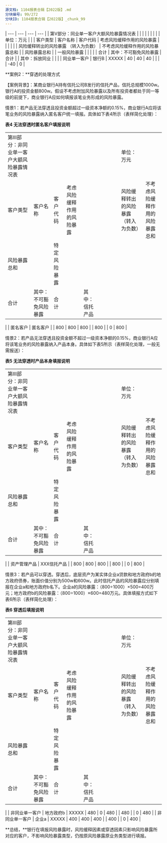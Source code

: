 ```yaml
---
源文档: 1104报表合辑【2022版】.md
分块编号: 99/272
分块ID: 1104报表合辑【2022版】_chunk_99
---
```


 | --- | --- | --- | --- |
| 第Ⅴ部分：同业单一客户大额风险暴露情况表 | | | | | |  | |  | 单位：万元 | |
| 客户类型 | 客户名称 | 客户代码 | 考虑风险缓释作用的风险暴露 | | | | | | 风险缓释转出的风险暴露  （转入为负数） | 不考虑风险缓释作用的风险暴露总和 |
| 风险暴露总和 | | 一般风险暴露 | | | |
| 合计 | 其中：不可豁免风险暴露 | 合计 | | 其中：拆放同业 | |
|
| 同业单一客户 | 银行B | XXXXX | 40 | 40 | 40 | |  | | -40 | 0 |

**案例2：**穿透的处理方式

【案例背景】：某商业银行A持有信托公司B发行的信托产品，信托总规模1000w。银行A的投资金额800w。假设不考虑附加风险暴露以及所有投资者都处于同一等级的前提下，商业银行A应如何填报该笔业务形成的风险暴露。

情景1：若产品无法穿透且投资金额超过一级资本净额的0.15%，商业银行A应将该笔业务的风险暴露纳入匿名客户统一填报。具体如下表4所示（表样简化处理）：

**表4 无法穿透时匿名客户填报说明**

|  |  |  |  |  |  |  |  |  |  |  |
| --- | --- | --- | --- | --- | --- | --- | --- | --- | --- | --- |
| 第III部分：非同业单一客户大额风险暴露情况表 | | | | | |  | |  | 单位：万元 | |
| 客户类型 | 客户名称 | 客户代码 | 考虑风险缓释作用的风险暴露 | | | | | | 风险缓释转出的风险暴露  （转入为负数） | 不考虑风险缓释作用的风险暴露总和 |
| 风险暴露总和 | | 特定风险暴露 | | | |
| 合计 | 其中：不可豁免风险暴露 | 合计 | | 其中：信托产品 | |
|
| 匿名客户 | 匿名客户 |  | 800 | 800 | 800 | | 800 | | 0 | 800 |

情景2：若产品无法穿透且投资金额不超过一级资本净额的0.15%，商业银行A应将该笔业务的风险暴露纳入产品本身。具体如下表5所示（表样简化处理，一般无需报送）：

**表5 无法穿透时产品本身填报说明**

|  |  |  |  |  |  |  |  |  |  |  |
| --- | --- | --- | --- | --- | --- | --- | --- | --- | --- | --- |
| 第III部分：非同业单一客户大额风险暴露情况表 | | | | | |  | |  | 单位：万元 | |
| 客户类型 | 客户名称 | 客户代码 | 考虑风险缓释作用的风险暴露 | | | | | | 风险缓释转出的风险暴露  （转入为负数） | 不考虑风险缓释作用的风险暴露总和 |
| 风险暴露总和 | | 特定风险暴露 | | | |
| 合计 | 其中：不可豁免风险暴露 | 合计 | | 其中：信托产品 | |
|
| 资产管理产品 | XXX信托产品 |  | 800 | 800 | 800 | | 800 | | 0 | 800 |

情景3：若产品可以穿透。穿透后，底层资产为某实体企业a贷款和地方政府b的地方政府债券，账面价值分别为500w和600w。此时信托产品的风险暴露应分别填报在企业a和地方政府b名下。企业a的风险暴露：（800÷1000）×500=400万元；地方政府b的风险暴露：（800÷1000）×600=480万元。具体填报方式如下表6所示（表样简化处理）：

**表6 穿透后填报说明**

|  |  |  |  |  |  |  |  |  |  |  |
| --- | --- | --- | --- | --- | --- | --- | --- | --- | --- | --- |
| 第III部分：非同业单一客户大额风险暴露情况表 | | | | | |  | |  | 单位：万元 | |
| 客户类型 | 客户名称 | 客户代码 | 考虑风险缓释作用的风险暴露 | | | | | | 风险缓释转出的风险暴露  （转入为负数） | 不考虑风险缓释作用的风险暴露总和 |
| 风险暴露总和 | | 特定风险暴露 | | | |
| 合计 | 其中：不可豁免风险暴露 | 合计 | | 其中：信托产品 | |
|
| 非同业单一客户 | 地方政府b | XXXXX | 480 | 0 | 480 | | 480 | | 0 | 480 |
| 非同业单一客户 | 企业a | XXXXX | 400 | 400 | 400 | | 400 | | 0 | 400 |

**总结，**银行在填报风险暴露时，风险缓释因素或穿透因素只影响风险暴露所对应的客户，不影响风险暴露类型，仍按原风险暴露原业务类型进行填报。

